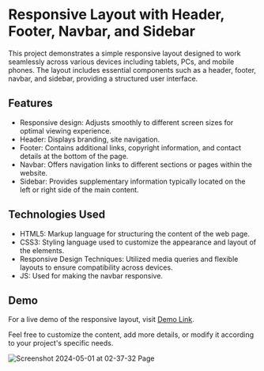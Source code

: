 # Responsive Layout with Header, Footer, Navbar, and Sidebar

This project demonstrates a simple responsive layout designed to work seamlessly across various devices including tablets, PCs, and mobile phones. The layout includes essential components such as a header, footer, navbar, and sidebar, providing a structured user interface.

## Features

- Responsive design: Adjusts smoothly to different screen sizes for optimal viewing experience.
- Header: Displays branding, site navigation.
- Footer: Contains additional links, copyright information, and contact details at the bottom of the page.
- Navbar: Offers navigation links to different sections or pages within the website.
- Sidebar: Provides supplementary information typically located on the left or right side of the main content.

## Technologies Used

- HTML5: Markup language for structuring the content of the web page.
- CSS3: Styling language used to customize the appearance and layout of the elements.
- Responsive Design Techniques: Utilized media queries and flexible layouts to ensure compatibility across devices.
- JS: Used for making the navbar responsive.
  
## Demo

For a live demo of the responsive layout, visit [Demo Link](https://hamzasid19.github.io/Simple-Responsive-Layout/).

Feel free to customize the content, add more details, or modify it according to your project's specific needs.

![Screenshot 2024-05-01 at 02-37-32 Page](https://github.com/hamzasid19/Simple-Responsive-Layout/assets/156464640/bd407ba5-3d93-4b12-8563-e9316dc1eea7)

